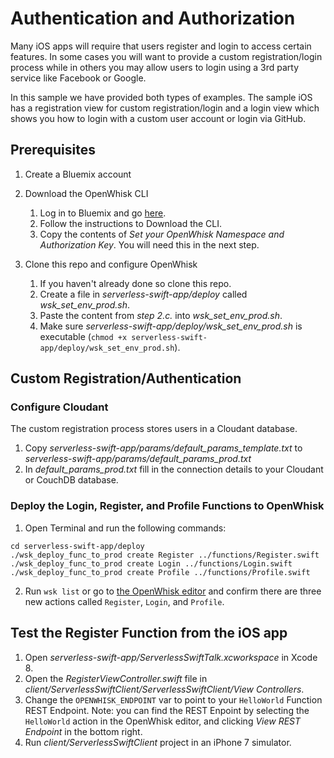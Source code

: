 # Authentication and Authorization

Many iOS apps will require that users register and login to access certain features.
In some cases you will want to provide a custom registration/login process while in others
you may allow users to login using a 3rd party service like Facebook or Google.

In this sample we have provided both types of examples. The sample iOS has a registration view for custom
registration/login and a login view which shows you how to login with a custom user account or login via GitHub.

## Prerequisites

1. Create a Bluemix account

2. Download the OpenWhisk CLI
    1. Log in to Bluemix and go [here](https://new-console.ng.bluemix.net/openwhisk/cli).
    2. Follow the instructions to Download the CLI.
    3. Copy the contents of _Set your OpenWhisk Namespace and Authorization Key_. You will need this in the next step.

3. Clone this repo and configure OpenWhisk
    1. If you haven't already done so clone this repo.
	2. Create a file in _serverless-swift-app/deploy_ called _wsk_set_env_prod.sh_.
	3. Paste the content from *step 2.c.* into _wsk_set_env_prod.sh_.
	4. Make sure _serverless-swift-app/deploy/wsk_set_env_prod.sh_ is executable (`chmod +x serverless-swift-app/deploy/wsk_set_env_prod.sh`).

## Custom Registration/Authentication

### Configure Cloudant

The custom registration process stores users in a Cloudant database.

1. Copy _serverless-swift-app/params/default_params_template.txt_ to _serverless-swift-app/params/default_params_prod.txt_
2. In _default_params_prod.txt_ fill in the connection details to your Cloudant or CouchDB database. 

### Deploy the Login, Register, and Profile Functions to OpenWhisk

1. Open Terminal and run the following commands:

```
cd serverless-swift-app/deploy
./wsk_deploy_func_to_prod create Register ../functions/Register.swift
./wsk_deploy_func_to_prod create Login ../functions/Login.swift
./wsk_deploy_func_to_prod create Profile ../functions/Profile.swift
```

2. Run `wsk list` or go to [the OpenWhisk editor](https://new-console.ng.bluemix.net/openwhisk/editor) and confirm there are three new actions called `Register`, `Login`, and `Profile`.

## Test the Register Function from the iOS app

1. Open _serverless-swift-app/ServerlessSwiftTalk.xcworkspace_ in Xcode 8.
2. Open the _RegisterViewController.swift_ file in _client/ServerlessSwiftClient/ServerlessSwiftClient/View Controllers_.
3. Change the `OPENWHISK_ENDPOINT` var to point to your `HelloWorld` Function REST Endpoint. Note: you can find the REST Enpoint by selecting the `HelloWorld` action in the OpenWhisk editor, and clicking _View REST Endpoint_ in the bottom right.
4. Run _client/ServerlessSwiftClient_ project in an iPhone 7 simulator.

